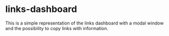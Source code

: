 # links-dashboard
This is a simple representation of the links dashboard with a modal window and the possibility to copy links with information.
